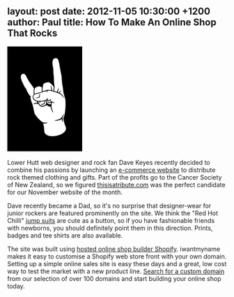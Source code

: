 layout: post
date: 2012-11-05 10:30:00 +1200
author: Paul
title: How To Make An Online Shop That Rocks
----

![rock.png](/media/2012-11-05-rock.png)

Lower Hutt web designer and rock fan Dave Keyes recently decided to combine his passions by launching an [e-commerce website](https://iwantmyname.co.nz/services/ecommerce-hosting/) to distribute rock themed clothing and gifts. Part of the profits go to the Cancer Society of New Zealand, so we figured [thisisatribute.com](http://archived.link/http://thisisatribute.com/) was the perfect candidate for our November website of the month.

Dave recently became a Dad, so it's no surprise that designer-wear for junior rockers are featured prominently on the site. We think the "Red Hot Chilli" [jump suits](http://archived.link/http://thisisatribute.com/collections/baby-rock/products/rock-colours-baby-one-piece) are cute as a button, so if you have fashionable friends with newborns, you should definitely point them in this direction. Prints, badges and tee shirts are also available.

The site was built using [hosted online shop builder Shopify](https://iwantmyname.co.nz/features/applications/custom-domain-apps/e-commerce/shopify-hosted-online-store-platform-and-shop-software). iwantmyname makes it easy to customise a Shopify web store front with your own domain. Setting up a simple online sales site is easy these days and a great, low cost way to test the market with a new product line. [Search for a custom domain](https://iwantmyname.co.nz/) from our selection of over 100 domains and start building your online shop today.
